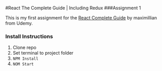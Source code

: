 #React The Complete Guide | Including Redux
###Assignment 1

This is my first assignment for the [React Complete Guide](https://www.udemy.com/react-the-complete-guide-incl-redux/learn/v4/overview) by maximillian from Udemy.


### Install Instructions

1. Clone repo
2. Set terminal to project folder
3. ```NPM Install```
4. ```NOM Start```
